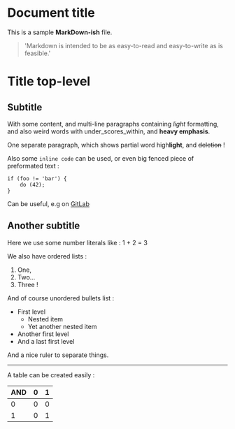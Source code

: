 Document title
==============

This is a sample **MarkDown-ish** file.

> 'Markdown is intended to be as easy-to-read and easy-to-write as is feasible.'


# Title top-level

## Subtitle

With some content, and multi-line paragraphs
containing _light_ formatting, and also weird
words with under_scores_within, and **heavy
emphasis**.

One separate paragraph, which shows partial
word high**light**, and ~~deletion~~ !

Also some `inline code` can be used, or even
big fenced piece of preformated text :

```
if (foo != 'bar') {
    do (42);
}
```

Can be useful, e.g on [GitLab](http://gitlab.org/)

## Another subtitle

Here we use some number literals like : 1 + 2 = 3

We also have ordered lists :

1. One,
2. Two...
3. Three !

And of course unordered bullets list :

* First level
    + Nested item
    + Yet another nested item
* Another first level
* And a last first level

And a nice ruler to separate things.

---

A table can be created easily :

| AND |  0  |  1  |
| --- | --- | --- |
|  0  |  0  |  0  |
|  1  |  0  |  1  |
